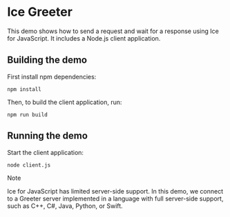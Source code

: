 # Ice Greeter

This demo shows how to send a request and wait for a response using Ice for JavaScript. It includes a Node.js client
application.

## Building the demo

First install npm dependencies:

```shell
npm install
```

Then, to build the client application, run:

```shell
npm run build
```

## Running the demo

Start the client application:

```shell
node client.js
```

> [!NOTE]
> Ice for JavaScript has limited server-side support. In this demo, we connect to a Greeter server implemented in a
> language with full server-side support, such as C++, C#, Java, Python, or Swift.
